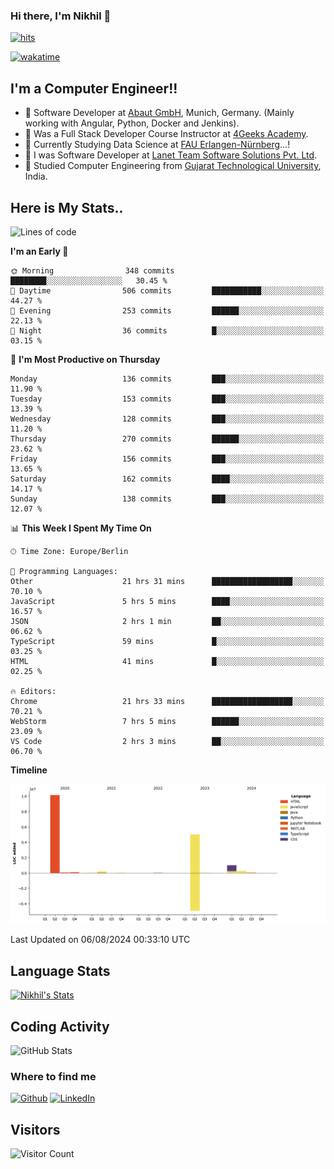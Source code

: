 ### Hi there, I'm Nikhil 👋

[![hits](https://hits.sh/github.com/silentsoft/hits.svg?color=2311cc)](https://hits.sh/github.com/silentsoft/hits/)

[![wakatime](https://wakatime.com/badge/user/369b6a3a-7953-4ff9-b7c7-be53d0a7ccc6.svg?style=for-the-badge)](https://wakatime.com/@369b6a3a-7953-4ff9-b7c7-be53d0a7ccc6)

## I'm a  Computer Engineer!!

- 🌱 Software Developer at [Abaut GmbH](https://www.abaut.de/), Munich, Germany. (Mainly working with Angular, Python, Docker and Jenkins).
- 🌱 Was a Full Stack Developer Course Instructor at [4Geeks Academy](https://4geeks.com/).
- 🌱 Currently Studying Data Science at [FAU Erlangen-Nürnberg](https://www.fau.de/)...!
- 🌱 I was Software Developer at [Lanet Team Software Solutions Pvt. Ltd](https://lanetteam.com/).
- 🌱 Studied Computer Engineering from [Gujarat Technological University](https://www.gtu.ac.in/), India.

<h2>Here is My Stats..</h2>

<!--START_SECTION:waka-->
![Lines of code](https://img.shields.io/badge/From%20Hello%20World%20I%27ve%20Written-16.9%20million%20lines%20of%20code-blue)

**I'm an Early 🐤** 

```text
🌞 Morning                348 commits         ████████░░░░░░░░░░░░░░░░░   30.45 % 
🌆 Daytime                506 commits         ███████████░░░░░░░░░░░░░░   44.27 % 
🌃 Evening                253 commits         ██████░░░░░░░░░░░░░░░░░░░   22.13 % 
🌙 Night                  36 commits          █░░░░░░░░░░░░░░░░░░░░░░░░   03.15 % 
```
📅 **I'm Most Productive on Thursday** 

```text
Monday                   136 commits         ███░░░░░░░░░░░░░░░░░░░░░░   11.90 % 
Tuesday                  153 commits         ███░░░░░░░░░░░░░░░░░░░░░░   13.39 % 
Wednesday                128 commits         ███░░░░░░░░░░░░░░░░░░░░░░   11.20 % 
Thursday                 270 commits         ██████░░░░░░░░░░░░░░░░░░░   23.62 % 
Friday                   156 commits         ███░░░░░░░░░░░░░░░░░░░░░░   13.65 % 
Saturday                 162 commits         ████░░░░░░░░░░░░░░░░░░░░░   14.17 % 
Sunday                   138 commits         ███░░░░░░░░░░░░░░░░░░░░░░   12.07 % 
```


📊 **This Week I Spent My Time On** 

```text
🕑︎ Time Zone: Europe/Berlin

💬 Programming Languages: 
Other                    21 hrs 31 mins      ██████████████████░░░░░░░   70.10 % 
JavaScript               5 hrs 5 mins        ████░░░░░░░░░░░░░░░░░░░░░   16.57 % 
JSON                     2 hrs 1 min         ██░░░░░░░░░░░░░░░░░░░░░░░   06.62 % 
TypeScript               59 mins             █░░░░░░░░░░░░░░░░░░░░░░░░   03.25 % 
HTML                     41 mins             █░░░░░░░░░░░░░░░░░░░░░░░░   02.25 % 

🔥 Editors: 
Chrome                   21 hrs 33 mins      ██████████████████░░░░░░░   70.21 % 
WebStorm                 7 hrs 5 mins        ██████░░░░░░░░░░░░░░░░░░░   23.09 % 
VS Code                  2 hrs 3 mins        ██░░░░░░░░░░░░░░░░░░░░░░░   06.70 % 
```

**Timeline**

![Lines of Code chart](https://raw.githubusercontent.com/nikhilmaguwala/nikhilmaguwala/main/assets/bar_graph.png)


 Last Updated on 06/08/2024 00:33:10 UTC
<!--END_SECTION:waka-->

<h2>Language Stats</h2>

[![Nikhil's Stats](https://github-readme-stats.vercel.app/api/wakatime?username=nikhilmaguwala&layout=compact&title=Stats)](https://github.com/nikhilmaguwala)


<h2>Coding Activity</h2>

<p><img src="https://wakatime.com/share/@nikhilmaguwala/7dd532b8-3e5e-4c26-8c46-68cc27712a92.svg" alt="GitHub Stats"></p>

<h3>Where to find me</h3>
<p>
    <a href="https://github.com/nikhilmaguwala" target="_blank"><img alt="Github" src="https://img.shields.io/badge/GitHub-%2312100E.svg?&style=for-the-badge&logo=Github&logoColor=white" /></a>
    <a href="https://www.linkedin.com/in/nikhil-maguwala" target="_blank"><img alt="LinkedIn" src="https://img.shields.io/badge/linkedin-%230077B5.svg?&style=for-the-badge&logo=linkedin&logoColor=white" /></a> 
</p>


<h2>Visitors</h2>

![Visitor Count](https://profile-counter.glitch.me/nikhilmaguwala/count.svg)

[website]: https://nikhilmaguwala.github.io/
[instagram]: https://www.instagram.com/nikhil_maguwala/
[linkedin]: https://www.linkedin.com/in/nikhil-maguwala/

